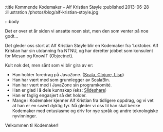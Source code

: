 :title Kommende Kodemaker – Alf Kristian Støyle
:published 2013-06-28
:illustration /photos/blog/alf-kristian-stoyle.jpg

:::body

Det er over et år siden vi ansatte noen sist, men den som venter på noe godt…

Det gleder oss stort at Alf Kristian Støyle blir en Kodemaker fra 1.oktober. Alf
Kristian har sin utdanning fra NTNU, og har deretter jobbet som konsulent for
Mesan og KnowIT (Objectnet).

Kult nok det, men sånt som vi blir gira av er:

* Han holder foredrag på JavaZone. ([Scala, Clojure, Lisp](http://video.javazone.no/speaker/alfkristianstoyle))
* Han har vært med som grunnlegger av ScalaBin.
* Han har vært med i JavaZone sin programkomité.
* Han er glad i å dele kunnskap (eks: [Slideshare](http://www.slideshare.net/stoyle/presentations))
* Han er faglig engasjert så det holder.
* Mange i Kodemaker kjenner Alf Kristian fra tidligere oppdrag, og vi vet at han
  er en svært dyktig fyr. Nå gleder vi oss til han skal berike Kodemaker med
  entusiasme og driv for nye språk og andre teknologiske nyvinninger.

Velkommen til Kodemaker!
